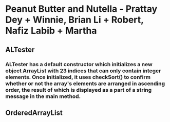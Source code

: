 # Peanut Butter and Nutella - Prattay Dey + Winnie, Brian Li + Robert, Nafiz Labib + Martha


## ALTester

### ALTester has a default constructor which initializes a new object ArrayList with 23 indices that can only contain integer elements. Once initialized, it uses checkSort() to confirm whether or not the array's elements are arranged in ascending order, the result of which is displayed as a part of a string message in the main method.

## OrderedArrayList
